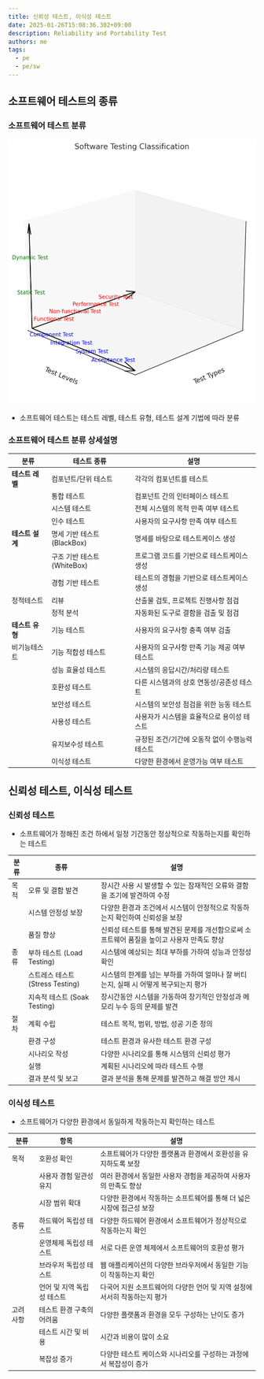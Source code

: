 ```yaml
---
title: 신뢰성 테스트, 이식성 테스트
date: 2025-01-26T15:08:36.302+09:00
description: Reliability and Portability Test
authors: me
tags:
  - pe
  - pe/sw
---
```


## 소프트웨어 테스트의 종류

### 소프트웨어 테스트 분류

![Software testing classification](./assets/software-testing-classification.png)

- 소프트웨어 테스트는 테스트 레벨, 테스트 유형, 테스트 설계 기법에 따라 분류

### 소프트웨어 테스트 분류 상세설명

| 분류 | 테스트 종류 | 설명 |
| --- | --- | --- |
| **테스트 레벨** | 컴포넌트/단위 테스트 | 각각의 컴포넌트를 테스트 |
| | 통합 테스트 | 컴포넌트 간의 인터페이스 테스트 |
| | 시스템 테스트 | 전체 시스템의 목적 만족 여부 테스트 |
| | 인수 테스트 | 사용자의 요구사항 만족 여부 테스트 |
| **테스트 설계** | 명세 기반 테스트(BlackBox) | 명세를 바탕으로 테스트케이스 생성 |
| | 구조 기반 테스트(WhiteBox) | 프로그램 코드를 기반으로 테스트케이스 생성 |
| | 경험 기반 테스트 | 테스트의 경험을 기반으로 테스트케이스 생성 |
| 정적테스트 | 리뷰 | 산출물 검토, 프로젝트 진행사항 점검 |
| | 정적 분석 | 자동화된 도구로 결함을 검출 및 점검 |
| **테스트 유형** | 기능 테스트 | 사용자의 요구사항 충족 여부 검출 |
| 비기능테스트 | 기능 적합성 테스트 | 사용자의 요구사항 만족 기능 제공 여부 테스트 |
| | 성능 효율성 테스트 | 시스템의 응답시간/처리량 테스트 |
| | 호환성 테스트 | 다른 시스템과의 상호 연동성/공존성 테스트 |
| | 보안성 테스트 | 시스템의 보안성 점검을 위한 능동 테스트 |
| | 사용성 테스트 | 사용자가 시스템을 효율적으로 용이성 테스트 |
| | 유지보수성 테스트 | 규정된 조건/기간에 오동작 없이 수행능력 테스트 |
| | 이식성 테스트 | 다양한 환경에서 운영가능 여부 테스트 |

## 신뢰성 테스트, 이식성 테스트

### 신뢰성 테스트

- 소프트웨어가 정해진 조건 하에서 일정 기간동안 정상적으로 작동하는지를 확인하는 테스트

| 분류 | 종류 | 설명 |
| --- | --- | --- |
| 목적 | 오류 및 결함 발견 | 장시간 사용 시 발생할 수 있는 잠재적인 오류와 결함을 조기에 발견하여 수정 |
| | 시스템 안정성 보장 | 다양한 환경과 조건에서 시스템이 안정적으로 작동하는지 확인하여 신뢰성을 보장 |
| | 품질 향상 | 신뢰성 테스트를 통해 발견된 문제를 개선함으로써 소프트웨어 품질을 높이고 사용자 만족도 향상 |
| 종류 | 부하 테스트 (Load Testing) | 시스템에 예상되는 최대 부하를 가하여 성능과 안정성 확인 |
| | 스트레스 테스트 (Stress Testing) | 시스템의 한계를 넘는 부하를 가하여 얼마나 잘 버티는지, 실패 시 어떻게 복구되는지 평가 |
| | 지속적 테스트 (Soak Testing) | 장시간동안 시스템을 가동하여 장기적인 안정성과 메모리 누수 등의 문제를 발견 |
| 절차 | 계획 수립 | 테스트 목적, 범위, 방법, 성공 기준 정의 |
| | 환경 구성 | 테스트 환경과 유사한 테스트 환경 구성 |
| | 시나리오 작성 | 다양한 시나리오를 통해 시스템의 신뢰성 평가 |
| | 실행 | 계획된 시나리오에 따라 테스트 수행 |
| | 결과 분석 및 보고 | 결과 분석을 통해 문제를 발견하고 해결 방안 제시 |

### 이식성 테스트

- 소프트웨어가 다양한 환경에서 동일하게 작동하는지 확인하는 테스트

| 분류 | 항목 | 설명 |
| --- | --- | --- |
| 목적 | 호환성 확인 | 소프트웨어가 다양한 플랫폼과 환경에서 호환성을 유지하도록 보장 |
| | 사용자 경험 일관성 유지 | 여러 환경에서 동일한 사용자 경험을 제공하여 사용자의 만족도 향상 |
| | 시장 범위 확대 | 다양한 환경에서 작동하는 소프트웨어를 통해 더 넓은 시장에 접근성 보장 |
| 종류 | 하드웨어 독립성 테스트 | 다양한 하드웨어 환경에서 소프트웨어가 정상적으로 작동하는지 확인 |
| | 운영체제 독립성 테스트 | 서로 다른 운영 체제에서 소프트웨어의 호환성 평가 |
| | 브라우저 독립성 테스트 | 웹 애플리케이션의 다양한 브라우저에서 동일한 기능이 작동하는지 확인 |
| | 언어 및 지역 독립성 테스트 | 다국어 지원 소프트웨어의 다양한 언어 및 지역 설정에 서서히 작동하는지 평가 |
| 고려 사항 | 테스트 환경 구축의 어려움 | 다양한 플랫폼과 환경을 모두 구성하는 난이도 증가 |
| | 테스트 시간 및 비용 | 시간과 비용이 많이 소요 |
| | 복잡성 증가 | 다양한 테스트 케이스와 시나리오를 구성하는 과정에서 복잡성이 증가 |
